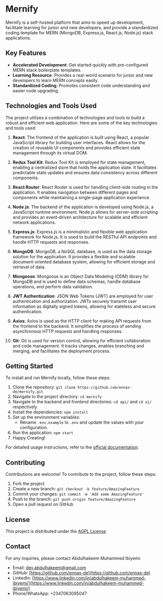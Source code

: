 # Mernify

Mernify is a self-hosted platform that aims to speed up development, facilitate learning for junior and new developers, and provide a standardized coding template for MERN (MongoDB, Express.js, React.js, Node.js) stack applications.

## Key Features

- **Accelerated Development**: Get started quickly with pre-configured MERN stack boilerplate templates.
- **Learning Resource**: Provides a real-world scenario for junior and new developers to learn MERN concepts easily.
- **Standardized Coding**: Promotes consistent code understanding and easier code upgrading.

## Technologies and Tools Used

The project utilizes a combination of technologies and tools to build a robust and efficient web application. Here are some of the key technologies and tools used:

1. **React**: The frontend of the application is built using React, a popular JavaScript library for building user interfaces. React allows for the creation of reusable UI components and provides efficient state management through its virtual DOM.

2. **Redux Tool Kit**: Redux Tool Kit is employed for state management, enabling a centralized store that holds the application state. It facilitates predictable state updates and ensures data consistency across different components.

3. **React Router**: React Router is used for handling client-side routing in the application. It enables navigation between different pages and components while maintaining a single-page application experience.

4. **Node.js**: The backend of the application is developed using Node.js, a JavaScript runtime environment. Node.js allows for server-side scripting and provides an event-driven architecture for scalable and efficient network applications.

5. **Express.js**: Express.js is a minimalistic and flexible web application framework for Node.js. It is used to build the RESTful API endpoints and handle HTTP requests and responses.

6. **MongoDB**: MongoDB, a NoSQL database, is used as the data storage solution for the application. It provides a flexible and scalable document-oriented database system, allowing for efficient storage and retrieval of data.

7. **Mongoose**: Mongoose is an Object Data Modeling (ODM) library for MongoDB and is used to define data schemas, handle database operations, and perform data validation.

8. **JWT Authentication**: JSON Web Tokens (JWT) are employed for user authentication and authorization. JWTs securely transmit user information as digitally signed tokens, allowing for stateless and secure authentication.

9. **Axios**: Axios is used as the HTTP client for making API requests from the frontend to the backend. It simplifies the process of sending asynchronous HTTP requests and handling responses.

10. **Git**: Git is used for version control, allowing for efficient collaboration and code management. It tracks changes, enables branching and merging, and facilitates the deployment process.

## Getting Started

To install and run Mernify locally, follow these steps:

1. Clone the repository: `git clone https://github.com/ennas-de/mernify.git`
2. Navigate to the project directory: `cd mernify`
3. Navigate to the backend and frontend directories: `cd api/` and `cd ui/` respectively
4. Install the dependencies: `npm install`
5. Set up the environment variables:
   - Rename `.env.example` to `.env` and update the values with your configuration.
6. Run the application: `npm start`
7. Happy Creating!

For detailed usage instructions, refer to the [official documentation](https://mernify.netlify.app/docs).

## Contributing

Contributions are welcome! To contribute to the project, follow these steps:

1. Fork the project
2. Create a new branch: `git checkout -b feature/AmazingFeature`
3. Commit your changes: `git commit -m 'Add some AmazingFeature'`
4. Push to the branch: `git push origin feature/AmazingFeature`
5. Open a pull request on GitHub

## License

This project is distributed under the [AGPL License](LICENSE).

## Contact

For any inquiries, please contact Abdulhakeem Muhammed Ibiyemi:

- Email: <dev.abdulhakeem@gmail.com>
- GitHub: [https://github.com/ennas-de](https://github.com/ennas-de)
- LinkedIn: [https://www.linkedin.com/in/abdulhakeem-muhammed-ibiyemi/](https://www.linkedin.com/in/abdulhakeem-muhammed-ibiyemi/)
- Phone/WhatsApp: +2347063095047
